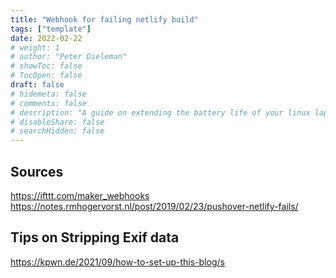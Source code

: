 ```yaml
---
title: "Webhook for failing netlify build"
tags: ["template"]
date: 2022-02-22
# weight: 1
# author: "Peter Dieleman"
# showToc: false
# TocOpen: false
draft: false
# hidemeta: false
# comments: false
# description: "A guide on extending the battery life of your linux laptop"
# disableShare: false
# searchHidden: false
---
```


## Sources

<https://ifttt.com/maker_webhooks>
<https://notes.rmhogervorst.nl/post/2019/02/23/pushover-netlify-fails/>

## Tips on Stripping Exif data

<https://kpwn.de/2021/09/how-to-set-up-this-blog/s>